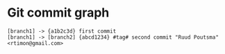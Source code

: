 ﻿# Git commit graph

```git-graph
[branch1] -> {a1b2c3d} first commit
[branch1] -> [branch2] {abcd1234} #tag# second commit "Ruud Poutsma"<rtimon@gmail.com>
```